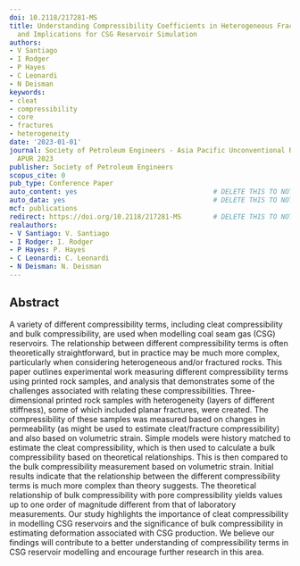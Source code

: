```yaml
---
doi: 10.2118/217281-MS
title: Understanding Compressibility Coefficients in Heterogeneous Fractured Rocks
  and Implications for CSG Reservoir Simulation
authors:
- V Santiago
- I Rodger
- P Hayes
- C Leonardi
- N Deisman
keywords:
- cleat
- compressibility
- core
- fractures
- heterogeneity
date: '2023-01-01'
journal: Society of Petroleum Engineers - Asia Pacific Unconventional Resources Symposium,
  APUR 2023
publisher: Society of Petroleum Engineers
scopus_cite: 0
pub_type: Conference Paper
auto_content: yes                                  # DELETE THIS TO NOT AUTO GENERATE CONTENT
auto_data: yes                                     # DELETE THIS TO NOT AUTO GENERATE METADATA
mcf: publications
redirect: https://doi.org/10.2118/217281-MS        # DELETE THIS TO NOT REDIRECT
realauthors:
- V Santiago: V. Santiago
- I Rodger: I. Rodger
- P Hayes: P. Hayes
- C Leonardi: C. Leonardi
- N Deisman: N. Deisman
---
```



## Abstract
A variety of different compressibility terms, including cleat compressibility and bulk compressibility, are used when modelling coal seam gas (CSG) reservoirs. The relationship between different compressibility terms is often theoretically straightforward, but in practice may be much more complex, particularly when considering heterogeneous and/or fractured rocks. This paper outlines experimental work measuring different compressibility terms using printed rock samples, and analysis that demonstrates some of the challenges associated with relating these compressibilities. Three-dimensional printed rock samples with heterogeneity (layers of different stiffness), some of which included planar fractures, were created. The compressibility of these samples was measured based on changes in permeability (as might be used to estimate cleat/fracture compressibility) and also based on volumetric strain. Simple models were history matched to estimate the cleat compressibility, which is then used to calculate a bulk compressibility based on theoretical relationships. This is then compared to the bulk compressibility measurement based on volumetric strain. Initial results indicate that the relationship between the different compressibility terms is much more complex than theory suggests. The theoretical relationship of bulk compressibility with pore compressibility yields values up to one order of magnitude different from that of laboratory measurements. Our study highlights the importance of cleat compressibility in modelling CSG reservoirs and the significance of bulk compressibility in estimating deformation associated with CSG production. We believe our findings will contribute to a better understanding of compressibility terms in CSG reservoir modelling and encourage further research in this area.
